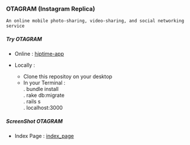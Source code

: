 ### OTAGRAM (Instagram Replica)

~~~
An online mobile photo-sharing, video-sharing, and social networking service
~~~


##### Try OTAGRAM

* Online  :  [hiptime-app](https://otagram.herokuapp.com)    

* Locally :
    - Clone this repositoy on your desktop
    - In your Terminal :   
                        . bundle install  
                        . rake db:migrate  
                        . rails s  
                        . localhost:3000  


##### ScreenShot OTAGRAM

* Index Page  :  [index_page](otagram_app/public/screenshot/index.png)  
